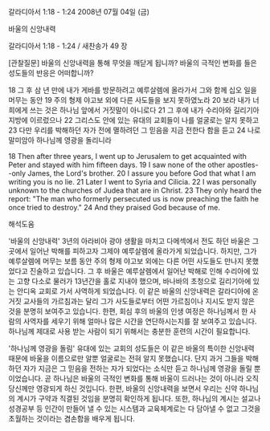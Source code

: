 갈라디아서 1:18 - 1:24 
2008년 07월 04일 (금)

바울의 신앙내력



갈라디아서 1:18 - 1:24 / 새찬송가 49 장


[관찰질문]
바울의 신앙내력을 통해 무엇을 깨닫게 됩니까? 
바울의 극적인 변화를 들은 성도들의 반응은 어떠합니까? 

18 그 후 삼 년 만에 내가 게바를 방문하려고 예루살렘에 올라가서 그와 함께 십오 일을 머무는 동안 
19 주의 형제 야고보 외에 다른 사도들을 보지 못하였노라 
20 보라 내가 너희에게 쓰는 것은 하나님 앞에서 거짓말이 아니로다 
21 그 후에 내가 수리아와 길리기아 지방에 이르렀으나 
22 그리스도 안에 있는 유대의 교회들이 나를 얼굴로는 알지 못하고 
23 다만 우리를 박해하던 자가 전에 멸하려던 그 믿음을 지금 전한다 함을 듣고 
24 나로 말미암아 하나님께 영광을 돌리니라 

18 Then after three years, I went up to Jerusalem to get acquainted with Peter and stayed with him fifteen days. 
19 I saw none of the other apostles--only James, the Lord's brother. 
20 I assure you before God that what I am writing you is no lie. 
21 Later I went to Syria and Cilicia. 
22 I was personally unknown to the churches of Judea that are in Christ. 
23 They only heard the report: "The man who formerly persecuted us is now preaching the faith he once tried to destroy." 
24 And they praised God because of me.

해석도움





'바울의 신앙내력'
3년의 아라비아 광야 생활을 마치고 다메섹에서 전도 하던 바울은 그곳에서 일어난 박해를 피하고자 그제야 예루살렘에 올라가게 되었습니다. 하지만, 그가 예루살렘에 머무는 보름 동안 주의 형제 야고보 외에는 다른 어떤 사도들도 만나지 못했었다고 진술하고 있습니다. 그 후 바울은 예루살렘에서 일어난 박해로 인해 수리아에 있는 고향 다소로 물러가 13년간을 홀로 지내야 했으며, 바나바의 초청으로 길리기아에 있는 안디옥 교회로 가서 사역하게 되었습니다. 이 같은 바울의 신앙내력은 갈라디아에 온 거짓 교사들의 가르침과는 달리 그가 사도들로부터 어떤 가르침이나 지시도 받지 않은 것을 분명히 보여주고 있습니다. 한편, 회심 후의 바울의 인생 여정은 하나님께서 한 사람의 사역자를 세우기 위해 얼마나 많은 시간을 연단하시는지를 잘 보여주고 있습니다. 하나님께 제대로 사용 받는 사람이 되기 위해서는 충분한 훈련의 시간이 필요합니다. 

'하나님께 영광을 돌림'
유대에 있는 교회의 성도들은 이 같은 바울의 특이한 신앙내력 때문에 바울을 이름으로만 알뿐 얼굴로는 전혀 알지 못했습니다. 단지 과거 그들을 박해하던 자가 지금은 그 믿음을 전하는 자가 되었다는 소식만 듣고 하나님께 영광을 돌릴 뿐이었습니다. 곧 하나님은 바울의 극적인 변화를 통해 바울이 드러나는 것이 아니라 오직 당신께만 영광되게 하신 것입니다. 한편, 바울의 신앙내력을 보면서 우리는 신약 하나님의 계시가 구약과 직결된 것임을 분명히 확인하게 됩니다. 또한, 하나님의 계시는 설교나 성경공부 등 인간이 만들어 낼 수 있는 시스템과 교육체계로는 다 담아낼 수 없고 그것을 초월하는 것이라는 겸손함을 배우게 됩니다.